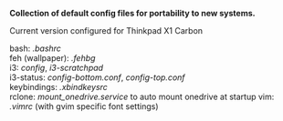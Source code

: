 **Collection of default config files for portability to new systems.**

Current version configured for Thinkpad X1 Carbon

bash: _.bashrc_  
feh (wallpaper): _.fehbg_  
i3: _config_, _i3-scratchpad_  
i3-status: _config-bottom.conf_, _config-top.conf_  
keybindings: _.xbindkeysrc_  
rclone: _mount_onedrive.service_ to auto mount onedrive at startup
vim: _.vimrc_ (with gvim specific font settings)
